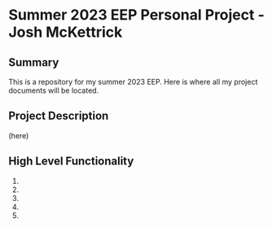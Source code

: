 # Summer 2023 EEP Personal Project - Josh McKettrick
## Summary
This is a repository for my summer 2023 EEP. Here is where all my project documents will be located.

## Project Description
(here)

## High Level Functionality
1.
2.
3.
4.
5.

